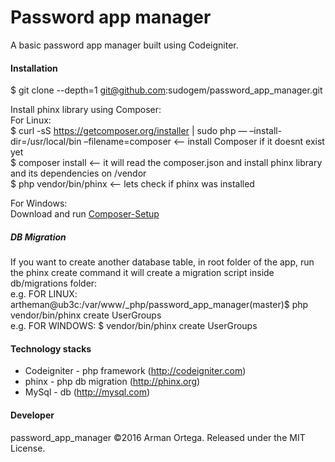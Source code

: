 # Password app manager
A basic password app manager built using Codeigniter.    

#### Installation  
$ git clone --depth=1 git@github.com:sudogem/password_app_manager.git      


Install phinx library using Composer:   
For Linux:    
$ curl -sS https://getcomposer.org/installer | sudo php — –install-dir=/usr/local/bin –filename=composer     <-- install Composer if it doesnt exist yet     
$ composer install         <-- it will read the composer.json and install phinx library and its dependencies on /vendor    
$ php vendor/bin/phinx     <-- lets check if phinx was installed    

For Windows:    
Download and run [Composer-Setup](https://getcomposer.org/Composer-Setup.exe)     

##### DB Migration     
If you want to create another database table, in root folder of the app, run the phinx create command it will create a migration script inside db/migrations folder:    
e.g. FOR LINUX: artheman@ub3c:/var/www/_php/password_app_manager(master)$ php vendor/bin/phinx create UserGroups     
e.g. FOR WINDOWS: $ vendor/bin/phinx create UserGroups    

#### Technology stacks   
* Codeigniter - php framework (http://codeigniter.com)
* phinx - php db migration (http://phinx.org)
* MySql - db (http://mysql.com)

#### Developer    
password_app_manager &copy;2016 Arman Ortega. Released under the MIT License.    
